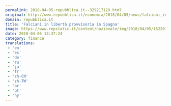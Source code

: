 ```yaml
---
permalink: 2018-04-05-repubblica.it--329217129.html
original: http://www.repubblica.it/economia/2018/04/05/news/falciani_in_liberta_provvisoria_in_spagna-193066678/?rss
domain: repubblica.it
title: 'Falciani in libertà provvisoria in Spagna'
image: https://www.repstatic.it/content/nazionale/img/2018/04/05/152201359-fadbc967-2a84-424b-bf8a-6ce2fa2603fb.jpg
date: 2018-04-05 13:37:24
category: finance
translations: 
 - 'en'
 - 'es'
 - 'de'
 - 'ru'
 - 'ja'
 - 'fr'
 - 'zh-CN'
 - 'zh-TW'
 - 'ar'
 - 'pt'
 - 'hy'
---
```



